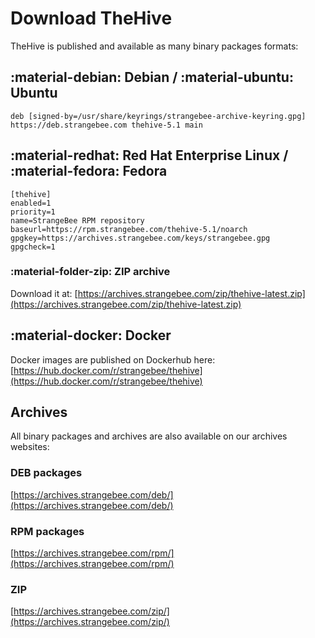 # Download TheHive

TheHive is published and available as many binary packages formats: 

## :material-debian: Debian / :material-ubuntu: Ubuntu

```text title="/etc/apt/source.list.d/strangebee.list"
deb [signed-by=/usr/share/keyrings/strangebee-archive-keyring.gpg] https://deb.strangebee.com thehive-5.1 main
```

## :material-redhat: Red Hat Enterprise Linux / :material-fedora: Fedora

```text title="/etc/yum.repos.d/strangebee.repo"
[thehive]
enabled=1
priority=1
name=StrangeBee RPM repository
baseurl=https://rpm.strangebee.com/thehive-5.1/noarch
gpgkey=https://archives.strangebee.com/keys/strangebee.gpg
gpgcheck=1
```

### :material-folder-zip: ZIP archive
Download it at: [https://archives.strangebee.com/zip/thehive-latest.zip](https://archives.strangebee.com/zip/thehive-latest.zip)

## :material-docker: Docker
Docker images are published on Dockerhub here: [https://hub.docker.com/r/strangebee/thehive](https://hub.docker.com/r/strangebee/thehive)


## Archives
All binary packages and archives are also available on our archives websites: 

### DEB packages

[https://archives.strangebee.com/deb/](https://archives.strangebee.com/deb/)

### RPM packages

[https://archives.strangebee.com/rpm/](https://archives.strangebee.com/rpm/)

### ZIP

[https://archives.strangebee.com/zip/](https://archives.strangebee.com/zip/)


